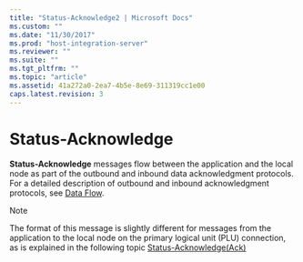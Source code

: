 ```yaml
---
title: "Status-Acknowledge2 | Microsoft Docs"
ms.custom: ""
ms.date: "11/30/2017"
ms.prod: "host-integration-server"
ms.reviewer: ""
ms.suite: ""
ms.tgt_pltfrm: ""
ms.topic: "article"
ms.assetid: 41a272a0-2ea7-4b5e-8e69-311319cc1e00
caps.latest.revision: 3
---
```

# Status-Acknowledge
**Status-Acknowledge** messages flow between the application and the local node as part of the outbound and inbound data acknowledgment protocols. For a detailed description of outbound and inbound acknowledgment protocols, see [Data Flow](../core/data-flow2.md).  
  
> [!NOTE]
>  The format of this message is slightly different for messages from the application to the local node on the primary logical unit (PLU) connection, as is explained in the following topic [Status-Acknowledge(Ack)](../core/status-acknowledge-ack-1.md)